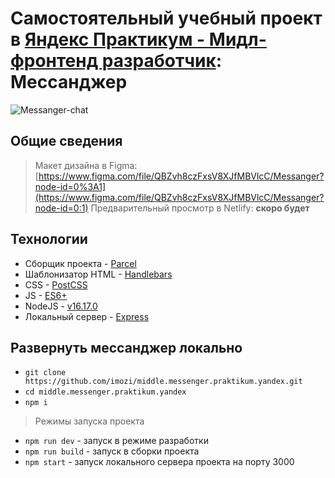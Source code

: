 # Самостоятельный учебный проект в [Яндекс Практикум - Мидл-фронтенд разработчик](https://practicum.yandex.ru/middle-frontend/): Мессанджер

![Messanger-chat](https://user-images.githubusercontent.com/29326762/189125988-04f34488-4b4d-4fb5-a194-e9886be08dcb.png)


## Общие сведения

> Макет дизайна в Figma: [https://www.figma.com/file/QBZvh8czFxsV8XJfMBVlcC/Messanger?node-id=0%3A1](https://www.figma.com/file/QBZvh8czFxsV8XJfMBVlcC/Messanger?node-id=0:1)
> Предварительный просмотр  в Netlify:  **скоро будет**

## Технологии

 - Сборщик проекта - [Parcel](https://parceljs.org/) 
 - Шаблонизатор HTML - [Handlebars](https://handlebarsjs.com/)
 - CSS - [PostCSS](https://postcss.org/)
 - JS - [ES6+](https://262.ecma-international.org/6.0/)
 - NodeJS - [v16.17.0](https://nodejs.org/dist/v16.17.0/)
 - Локальный сервер - [Express](https://expressjs.com/)

## Развернуть мессанджер локально
 - `git clone https://github.com/imozi/middle.messenger.praktikum.yandex.git`
 - `cd middle.messenger.praktikum.yandex`
 - `npm i`
 
> Режимы запуска проекта

 - `npm run dev` - запуск в режиме разработки
 - `npm run build` - запуск в сборки проекта
 - `npm start` - запуск локального сервера проекта на порту 3000

